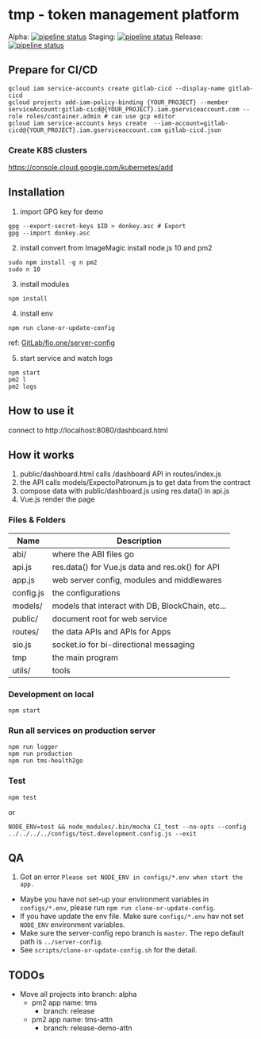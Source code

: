 # tmp - token management platform

Alpha: [![pipeline status](https://gitlab.com/fio.io/tms/badges/alpha/pipeline.svg)](https://gitlab.com/fio.io/tms/-/commits/alpha)
Staging: [![pipeline status](https://gitlab.com/fio.io/tms/badges/staging/pipeline.svg)](https://gitlab.com/fio.io/tms/-/commits/staging)
Release: [![pipeline status](https://gitlab.com/fio.io/tms/badges/release/pipeline.svg)](https://gitlab.com/fio.io/tms/-/commits/release)

## Prepare for CI/CD

```
gcloud iam service-accounts create gitlab-cicd --display-name gitlab-cicd
gcloud projects add-iam-policy-binding {YOUR_PROJECT} --member serviceAccount:gitlab-cicd@{YOUR_PROJECT}.iam.gserviceaccount.com --role roles/container.admin # can use gcp editor
gcloud iam service-accounts keys create  --iam-account=gitlab-cicd@{YOUR_PROJECT}.iam.gserviceaccount.com gitlab-cicd.json
```

### Create K8S clusters

https://console.cloud.google.com/kubernetes/add

## Installation

1. import GPG key for demo
```
gpg --export-secret-keys $ID > donkey.asc # Export
gpg --import donkey.asc
```

2. install convert from ImageMagic
install node.js 10 and pm2
```
sudo npm install -g n pm2
sudo n 10
```

3. install modules
```
npm install
```

4. install env

```
npm run clone-or-update-config
```

ref: [GitLab/fio.one/server-config](https://gitlab.com/fio.io/server-config)

5. start service and watch logs
```
npm start
pm2 l
pm2 logs
```

## How to use it
connect to http://localhost:8080/dashboard.html

## How it works
1. public/dashboard.html calls /dashboard API in routes/index.js
2. the API calls models/ExpectoPatronum.js to get data from the contract
3. compose data with public/dashboard.js using res.data() in api.js
4. Vue.js render the page

### Files & Folders
| Name      | Description                                      |
|-----------|--------------------------------------------------|
| abi/      | where the ABI files go                           |
| api.js    | res.data() for Vue.js data and res.ok() for API  |
| app.js    | web server config, modules and middlewares       |
| config.js | the configurations                               |
| models/   | models that interact with DB, BlockChain, etc... |
| public/   | document root for web service                    |
| routes/   | the data APIs and APIs for Apps                  |
| sio.js    | socket.io for bi-directional messaging           |
| tmp       | the main program                                 |
| utils/    | tools                                            |

### Development on local
```
npm start
```

### Run all services on production server
```
npm run logger
npm run production
npm run tms-health2go
```

### Test

```
npm test
```

or

```
NODE_ENV=test && node_modules/.bin/mocha CI_test --no-opts --config ../../../../configs/test.development.config.js --exit
```

## QA

1. Got an error `Please set NODE_ENV in configs/*.env when start the app.`
  - Maybe you have not set-up your environment variables in `configs/*.env`, please run `npm run clone-or-update-config`.
  - If you have update the env file. Make sure `configs/*.env` hav not set `NODE_ENV` environment variables.
  - Make sure the server-config repo branch is `master`. The repo default path is `../server-config`.
  - See `scripts/clone-or-update-config.sh` for the detail.

## TODOs
- Move all projects into branch: alpha
  - pm2 app name: tms
    - branch: release
  - pm2 app name: tms-attn
    - branch: release-demo-attn
